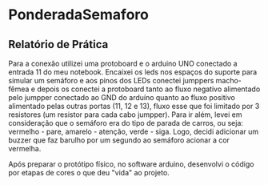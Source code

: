 # PonderadaSemaforo

## Relatório de Prática
Para a conexão utilizei uma protoboard e o arduino UNO conectado a entrada 11 do meu notebook. Encaixei os leds nos espaços do suporte para simular um semáforo e aos pinos dos LEDs conectei jumppers macho-fêmea e depois os conectei a protoboard tanto ao fluxo negativo alimentado pelo jumpper conectado ao GND do arduíno quanto ao fluxo positivo alimentado pelas outras portas (11, 12 e 13), fluxo esse que foi limitado por 3 resistores (um resistor para cada cabo jumpper). Para ir além, levei em consideração que o semáforo era do tipo de parada de carros, ou seja: vermelho - pare, amarelo - atenção, verde - siga. Logo, decidi adicionar um buzzer que faz barulho por um segundo ao semáforo acionar a cor vermelha. 

Após preparar o protótipo físico, no software arduino, desenvolvi o código por etapas de cores o que deu "vida" ao projeto. 
